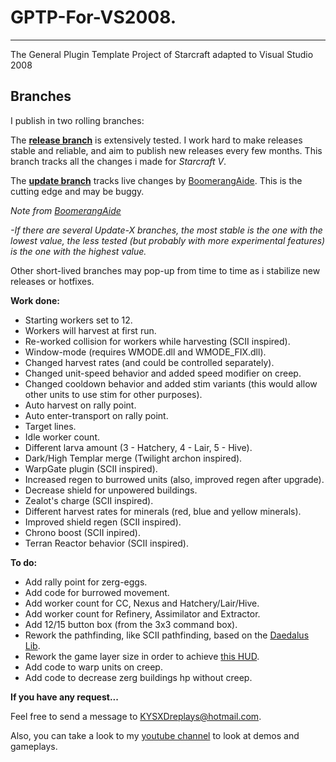 # GPTP-For-VS2008.
--------
The General Plugin Template Project of Starcraft adapted to Visual Studio 2008

Branches
--------

I publish in two rolling branches:

The **[release branch](https://github.com/KYSXD/GPTP-For-VS2008/tree/release)** is extensively tested. I work hard to make releases stable and reliable, and aim to publish new releases every few months.
This branch tracks all the changes i made for *Starcraft V*.

The **[update branch](https://github.com/KYSXD/GPTP-For-VS2008/tree/update)** tracks live changes by [BoomerangAide](https://github.com/BoomerangAide/GPTP-For-VS2008). 
This is the cutting edge and may be buggy.

*Note from [BoomerangAide](https://github.com/BoomerangAide)*

*-If there are several Update-X branches, the most stable is the one with the lowest value, the less tested (but probably with more experimental features) is the one with the highest value.*

Other short-lived branches may pop-up from time to time as i stabilize new releases or hotfixes.

**Work done:**

- Starting workers set to 12.
- Workers will harvest at first run.
- Re-worked collision for workers while harvesting (SCII inspired).
- Window-mode (requires WMODE.dll and WMODE_FIX.dll).
- Changed harvest rates (and could be controlled separately).
- Changed unit-speed behavior and added speed modifier on creep.
- Changed cooldown behavior and added stim variants (this would allow other units to use stim for other purposes).
- Auto harvest on rally point.
- Auto enter-transport on rally point.
- Target lines.
- Idle worker count.
- Different larva amount (3 - Hatchery, 4 - Lair, 5 - Hive).
- Dark/High Templar merge (Twilight archon inspired).
- WarpGate plugin (SCII inspired).
- Increased regen to burrowed units (also, improved regen after upgrade).
- Decrease shield for unpowered buildings.
- Zealot's charge (SCII inspired).
- Different harvest rates for minerals (red, blue and yellow minerals).
- Improved shield regen (SCII inspired).
- Chrono boost (SCII inpired).
- Terran Reactor behavior (SCII inspired).

**To do:**

- Add rally point for zerg-eggs.
- Add code for burrowed movement.
- Add worker count for CC, Nexus and Hatchery/Lair/Hive.
- Add worker count for Refinery, Assimilator and Extractor.
- Add 12/15 button box (from the 3x3 command box).
- Rework the pathfinding, like SCII pathfinding, based on the [Daedalus Lib](https://www.youtube.com/watch?v=SDH1AZLMZkY).
- Rework the game layer size in order to achieve [this HUD](http://www.moddb.com/members/kysxd/images/hud-20-wip1 ).
- Add code to warp units on creep.
- Add code to decrease zerg buildings hp without creep.

**If you have any request...**

Feel free to send a message to KYSXDreplays@hotmail.com.

Also, you can take a look to my [youtube channel](https://www.youtube.com/user/KYSXD) to look at demos and gameplays.
